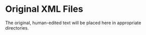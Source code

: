 # Original XML Files

The original, human-edited text will be placed here in appropriate directories.

